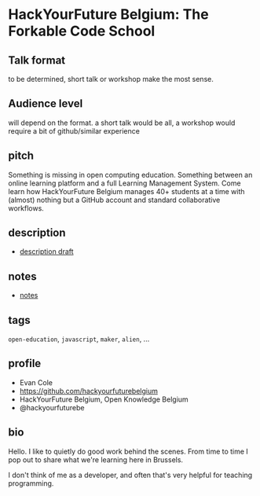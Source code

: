 # HackYourFuture Belgium: The Forkable Code School

## Talk format

to be determined, short talk or workshop make the most sense.

## Audience level

will depend on the format. a short talk would be all, a workshop would require a bit of github/similar experience

## pitch

Something is missing in open computing education.  Something between an online learning platform and a full Learning Management System.
Come learn how HackYourFuture Belgium manages 40+ students at a time with (almost) nothing but a GitHub account and standard collaborative workflows.

## description

* [description draft](./description.md)

## notes

* [notes](./notes.md)

## tags

`open-education`, `javascript`, `maker`, `alien`, ...

## profile

* Evan Cole
* https://github.com/hackyourfuturebelgium
* HackYourFuture Belgium, Open Knowledge Belgium
* @hackyourfuturebe

## bio

Hello. I like to quietly do good work behind the scenes.  From time to time I pop out to share what we're learning here in Brussels.

I don't think of me as a developer, and often that's very helpful for teaching programming.

